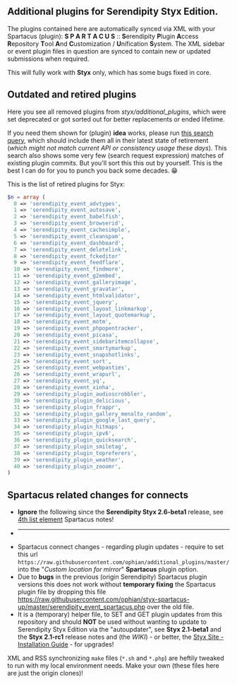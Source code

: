 ## Additional plugins for Serendipity Styx Edition.

The plugins contained here are automatically synced via XML with your Spartacus (plugin): __S P A R T A C U S__ :: **S**erendipity **P**lugin **A**ccess **R**epository **T**ool **A**nd **C**ustomization / **U**nification **S**ystem.
The XML sidebar or event plugin files in question are synced to contain new or updated submissions when required.

This will fully work with **Styx** only, which has some bugs fixed in core.


## Outdated and retired plugins

Here you see all removed plugins from *styx/additional_plugins*, which were set deprecated or got sorted out for better replacements or ended lifetime.

If you need them shown for (plugin) **idea** works, please run [this search query](https://github.com/search?q=repo%3Aophian%2Fadditional_plugins+Remove+%2B+plugin&type=commits), which should include them all in their latest state of retirement (_which might not match current API or consistency usage these days_). This search also shows some very few (search request expression) matches of existing plugin commits. But you'll sort this this out by yourself. This is the best I can do for you to punch you back some decades. 😁

This is the list of retired plugins for Styx:

```php
$n = array (
  0 => 'serendipity_event_advtypes',
  1 => 'serendipity_event_autosave',
  2 => 'serendipity_event_babelfish',
  3 => 'serendipity_event_browserid',
  4 => 'serendipity_event_cachesimple',
  5 => 'serendipity_event_cleanspam',
  6 => 'serendipity_event_dashboard',
  7 => 'serendipity_event_deletelink',
  8 => 'serendipity_event_fckeditor'
  9 => 'serendipity_event_feedflare',
  10 => 'serendipity_event_findmore',
  11 => 'serendipity_event_g2embed',
  12 => 'serendipity_event_galleryimage',
  13 => 'serendipity_event_gravatar',
  14 => 'serendipity_event_htmlvalidator',
  15 => 'serendipity_event_jquery',
  16 => 'serendipity_event_layout_linkmarkup',
  17 => 'serendipity_event_layout_quotemarkup',
  18 => 'serendipity_event_motm',
  19 => 'serendipity_event_phpopentracker',
  20 => 'serendipity_event_picasa',
  21 => 'serendipity_event_sidebaritemcollapse',
  22 => 'serendipity_event_smartymarkup',
  23 => 'serendipity_event_snapshotlinks',
  24 => 'serendipity_event_sort',
  25 => 'serendipity_event_webpasties',
  26 => 'serendipity_event_wrapurl',
  27 => 'serendipity_event_yq',
  28 => 'serendipity_event_xinha',
  29 => 'serendipity_plugin_audioscrobbler',
  30 => 'serendipity_plugin_delicious',
  31 => 'serendipity_plugin_frappr',
  32 => 'serendipity_plugin_gallery_menalto_random',
  33 => 'serendipity_plugin_google_last_query',
  34 => 'serendipity_plugin_hitmaps',
  35 => 'serendipity_plugin_ipv6',
  36 => 'serendipity_plugin_quicksearch',
  37 => 'serendipity_plugin_smiletag',
  38 => 'serendipity_plugin_topreferers',
  39 => 'serendipity_plugin_weather',
  40 => 'serendipity_plugin_zooomr',
)
```


## Spartacus related changes for connects
* **Ignore** the following since the **Serendipity Styx 2.6-beta1** release, see [4th list element](https://ophian.github.io/2018/08/06/Serendipity-Styx-2.6-beta1-released/) Spartacus notes!
* - - -
* Spartacus connect changes - regarding plugin updates - require to set this url `https://raw.githubusercontent.com/ophian/additional_plugins/master/` into the "_Custom location for mirror_" **Spartacus** plugin option.
* Due to **bugs** in the previous (origin Serendipity) Spartacus plugin versions this does not work without **temporary fixing** the Spartacus plugin file by dropping this file https://raw.githubusercontent.com/ophian/styx-spartacus-up/master/serendipity_event_spartacus.php over the old file.
* It is a (temporary) helper file, to SET and GET plugin updates from this repository and should **NOT** be used without wanting to update to Serendipity Styx Edition via the "autoupdater", see **Styx 2.1-beta1** and the **Styx 2.1-rc1** release notes and (the _WIKI_) - or better, the [Styx Site - Installation Guide](https://ophian.github.io/hc/en/installation.html) - for upgrades!

XML and RSS synchronizing `make` files (`*.sh` and `*.php`) are heftily tweaked to run with my local environment needs. Make your own (these files here are just the origin clones)!
